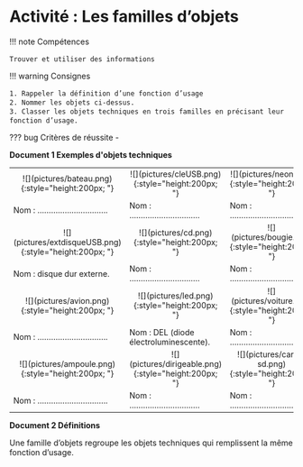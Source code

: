 # Activité : Les familles d’objets

!!! note Compétences

    Trouver et utiliser des informations 

!!! warning Consignes

    1. Rappeler la définition d’une fonction d’usage
    2. Nommer les objets ci-dessus.
    3. Classer les objets techniques en trois familles en précisant leur fonction d’usage. 
    
??? bug Critères de réussite
    - 


**Document 1 Exemples d'objets techniques**


<table markdown>
<tbody markdown>
<tr markdown>
<td style="width:33%; text-align: center;" markdown> ![](pictures/bateau.png){:style="height:200px; "} </td>
<td style="width:33%; text-align: center;" markdown> ![](pictures/cleUSB.png){:style="height:200px; "}	</td>
<td style="width:33%; text-align: center;" markdown> ![](pictures/neon.png){:style="height:200px; "} </td>
</td>
<tr>
<td> Nom : …………………………. </td>
<td> Nom : …………………………. </td>
<td> Nom : …………………………. </td>
</tr>
<tr markdown>
<td markdown style="text-align: center;"> ![](pictures/extdisqueUSB.png){:style="height:200px; "}	</td>
<td markdown style="text-align: center;"> ![](pictures/cd.png){:style="height:200px; "}		</td>
<td markdown style="text-align: center;"> ![](pictures/bougie.png){:style="height:200px; "}		</td>
</tr>
<tr markdown>
<td> Nom : disque dur externe. 		</td>
<td> Nom : …………………………. 		</td>
<td> Nom : …………………………. 		</td>
</tr>
<tr markdown>
<td markdown style="text-align: center;"> 		![](pictures/avion.png){:style="height:200px; "}	</td>
<td markdown style="text-align: center;"> 	![](pictures/led.png){:style="height:200px; "}		</td>
<td markdown style="text-align: center;"> 	![](pictures/voiture.png){:style="height:200px; "}		</td>
</tr>
<tr markdown>
<td> Nom : …………………………. 		</td>
<td> Nom : DEL (diode électroluminescente). 		</td>
<td> Nom : …………………………. 		</td>
</tr>
<tr markdown>
<td markdown style="text-align: center;"> 		![](pictures/ampoule.png){:style="height:200px; "}	</td>
<td markdown style="text-align: center;"> 	![](pictures/dirigeable.png){:style="height:200px; "}		</td>
<td markdown style="text-align: center;"> 	![](pictures/carte-sd.png){:style="height:200px; "}		</td>
</tr>
<tr>
<td> Nom : …………………………. 		</td>
<td> Nom : …………………………. 		</td>
<td> Nom : …………………………. 		</td>
</tr>
</tbody>
</table>


**Document 2 Définitions**

Une famille d’objets regroupe les objets techniques qui remplissent la même fonction d’usage.


